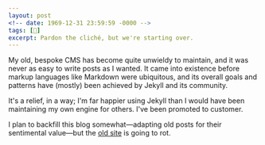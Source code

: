 ```yaml
---
layout: post
<!-- date: 1969-12-31 23:59:59 -0000 -->
tags: [👤]
excerpt: Pardon the cliché, but we're starting over.
---
```


My old, bespoke CMS has become quite unwieldy to maintain, and it was never as easy to write posts as I wanted. It came into existence before markup languages like Markdown were ubiquitous, and its overall goals and patterns have (mostly) been achieved by Jekyll and its community.

It's a relief, in a way; I'm far happier using Jekyll than I would have been maintaining my own engine for others. I've been promoted to customer.

I plan to backfill this blog somewhat—adapting old posts for their sentimental value—but the [old site](http://numist.net) is going to rot.
